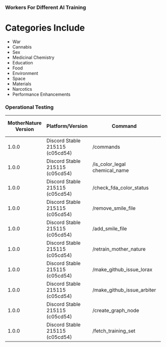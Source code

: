 ### Workers For Different AI Training

# Categories Include

- War
- Cannabis
- Sex
- Medicinal Chemistry
- Education
- Food
- Environment
- Space
- Materials
- Narcotics
- Performance Enhancements

### Operational Testing

| MotherNature Version | Platform/Version                | Command                                  | Expected Output Pass | Date                |
|----------------------|---------------------------------|------------------------------------------|----------------------| --------------------|
| 1.0.0                | Discord Stable 215115 (c05cd54) | /commands                                | NONE                 | 07/26/2023          |
| 1.0.0                | Discord Stable 215115 (c05cd54) | /is_color_legal chemical_name            | NONE                 | 07/26/2023          |
| 1.0.0                | Discord Stable 215115 (c05cd54) | /check_fda_color_status                  | NONE                 | 07/26/2023          |
| 1.0.0                | Discord Stable 215115 (c05cd54) | /remove_smile_file                       | NONE                 | 07/26/2023          |
| 1.0.0                | Discord Stable 215115 (c05cd54) | /add_smile_file                          | NONE                 | 07/26/2023          |
| 1.0.0                | Discord Stable 215115 (c05cd54) | /retrain_mother_nature                   | NONE                 | 07/26/2023          |
| 1.0.0                | Discord Stable 215115 (c05cd54) | /make_github_issue_lorax                 | NONE                 | 07/26/2023          |
| 1.0.0                | Discord Stable 215115 (c05cd54) | /make_github_issue_arbiter               | NONE                 | 07/26/2023          |
| 1.0.0                | Discord Stable 215115 (c05cd54) | /create_graph_node                       | NONE                 | 07/26/2023          |
| 1.0.0                | Discord Stable 215115 (c05cd54) | /fetch_training_set                      | NONE                 | 07/26/2023          |
